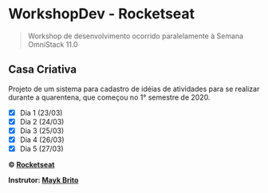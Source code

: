 # WorkshopDev - Rocketseat

> Workshop de desenvolvimento ocorrido paralelamente à Semana OmniStack 11.0

## Casa Criativa
Projeto de um sistema para cadastro de idéias de atividades para se realizar durante a quarentena, que começou no 1° semestre de 2020.

- [x] Dia 1 (23/03)
- [x] Dia 2 (24/03)
- [x] Dia 3 (25/03)
- [x] Dia 4 (26/03)
- [x] Dia 5 (27/03)

**&copy; [Rocketseat](https://rocketseat.com.br/)**

**Instrutor: [Mayk Brito](https://github.com/maykbrito)**
